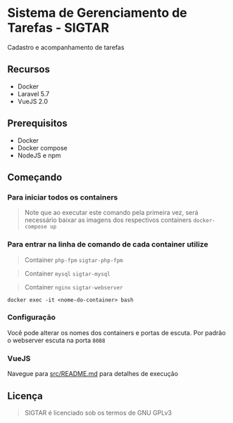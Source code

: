 # Sistema de Gerenciamento de Tarefas - SIGTAR

Cadastro e acompanhamento de tarefas

## Recursos

- Docker
- Laravel 5.7
- VueJS 2.0

## Prerequisitos

- Docker
- Docker compose
- NodeJS e npm

## Começando

### Para iniciar todos os containers

> Note que ao executar este comando pela primeira vez, será necessário baixar as imagens dos respectivos containers
`docker-compose up`

### Para entrar na linha de comando de cada container utilize

> Container `php-fpm`
`sigtar-php-fpm`

> Container `mysql`
`sigtar-mysql`

> Container `nginx`
`sigtar-webserver`

`docker exec -it <nome-do-container> bash`

### Configuração

Você pode alterar os nomes dos containers e portas de escuta. Por padrão o webserver escuta na porta `8088`

### VueJS

Navegue para [src/README.md](src/README.md) para detalhes de execução

## Licença

> SIGTAR é licenciado sob os termos de GNU GPLv3